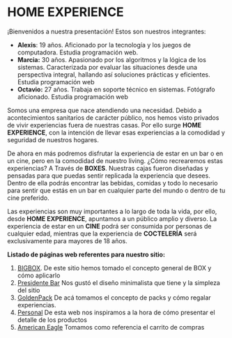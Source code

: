# HOME EXPERIENCE

¡Bienvenidos a nuestra presentación!
Estos son nuestros integrantes:

- **Alexis**: 19 años. Aficionado por la tecnología y los juegos de computadora. Estudia programación web.
- **Marcia:** 30 años. Apasionado por los algoritmos y la lógica de los sistemas. Caracterizada por evaluar las situaciones desde una perspectiva integral, hallando así soluciones prácticas y eficientes. Estudia programación web
- **Octavio:** 27 años. Trabaja en soporte técnico en sistemas. Fotógrafo aficionado. Estudia programación web

Somos una empresa que nace atendiendo una necesidad. Debido a acontecimientos sanitarios
de carácter público, nos hemos visto privados de vivir experiencias fuera de nuestras casas. Por ello surge **HOME EXPERIENCE**, con la intención de llevar esas experiencias a la comodidad y seguridad de nuestros hogares. 

De ahora en más podremos disfrutar la experiencia de estar en un bar o en un cine, pero en la comodidad de nuestro living.
¿Cómo recrearemos estas experiencias? A Través de **BOXES**. Nuestras cajas fueron diseñadas y pensadas para que puedas sentir replicada la experiencia que desees. Dentro de ella podrás encontrar las bebidas, comidas y todo lo necesario para sentir que estás en un bar en cualquier parte del mundo o dentro de tu cine preferido.

Las experiencias son muy importantes a lo largo de toda la vida, por ello, desde **HOME EXPERIENCE**, apuntamos a un público amplio y diverso. La experiencia de estar en un **CINE** podrá ser consumida por personas de cualquier edad, mientras que la experiencia de **COCTELERÍA** será exclusivamente para mayores de 18 años.



**Listado de páginas web referentes para nuestro sitio:**
1) [BIGBOX](https://www.bigbox.com.ar). De este sitio hemos tomado el concepto general de BOX y cómo aplicarlo
2) [Presidente Bar](https://www.presidentebar.com.ar) Nos gustó el diseño minimalista que tiene y la simpleza del sitio
3) [GoldenPack](https://www.goldenpack.com.ar/home) De acá tomamos el concepto de packs y cómo regalar experiencias.
4) [Personal](https://tienda.personal.com.ar/) De esta web nos inspiramos a la hora de cómo presentar el detalle de los productos 
5) [American Eagle](https://www.ae.com/us/en) Tomamos como referencia el carrito de compras

